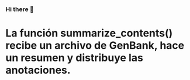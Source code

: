 ### Hi there 👋
# La función summarize_contents() recibe un archivo de GenBank, hace un resumen y distribuye las anotaciones.
